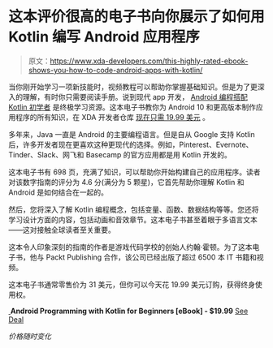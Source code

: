 # 这本评价很高的电子书向你展示了如何用 Kotlin 编写 Android 应用程序

> 原文：<https://www.xda-developers.com/this-highly-rated-ebook-shows-you-how-to-code-android-apps-with-kotlin/>

当你刚开始学习一项新技能时，视频教程可以帮助你掌握基础知识。但是为了更深入的理解，有时你只需要阅读手册。说到现代 app 开发， [Android 编程搭配 Kotlin 初学者](https://depot.xda-developers.com/sales/android-programming-with-kotlin-for-beginners?utm_source=xda-developers.com&utm_medium=referral&utm_campaign=android-programming-with-kotlin-for-beginners&utm_term=scsf-480627&utm_content=a0x1P000004eScsQAE&scsonar=1) 是终极学习资源。这本电子书教你为 Android 10 和更高版本制作应用程序的所有知识，在 XDA 开发者仓库 [现在只需 19.99 美元](https://depot.xda-developers.com/sales/android-programming-with-kotlin-for-beginners?utm_source=xda-developers.com&utm_medium=referral&utm_campaign=android-programming-with-kotlin-for-beginners&utm_term=scsf-480627&utm_content=a0x1P000004eScsQAE&scsonar=1) 。

多年来，Java 一直是 Android 的主要编程语言。但是自从 Google 支持 Kotlin 后，许多开发者现在更喜欢这种更现代的选择。例如，Pinterest、Evernote、Tinder、Slack、网飞和 Basecamp 的官方应用都是用 Kotlin 开发的。

这本电子书有 698 页，充满了知识，可以帮助你开始构建自己的应用程序。读者对该数字指南的评分为 4.6 分(满分为 5 颗星)，它首先帮助你理解 Kotlin 和 Android 是如何结合在一起的。

然后，您将深入了解 Kotlin 编程概念，包括变量、函数、数据结构等等。您还将学习设计方面的内容，包括动画和音效章节。这本电子书甚至着眼于多语言文本——这对接触全球读者至关重要。

这本令人印象深刻的指南的作者是游戏代码学校的创始人约翰·霍顿。为了这本电子书，他与 Packt Publishing 合作，该公司已经出版了超过 6500 本 IT 书籍和视频。

这本电子书通常零售价为 31 美元，但你可以今天花 19.99 美元[](https://depot.xda-developers.com/sales/android-programming-with-kotlin-for-beginners?utm_source=xda-developers.com&utm_medium=referral&utm_campaign=android-programming-with-kotlin-for-beginners&utm_term=scsf-480627&utm_content=a0x1P000004eScsQAE&scsonar=1)订购，获得终身使用权。

[ ](https://depot.xda-developers.com/sales/android-programming-with-kotlin-for-beginners?utm_source=xda-developers.com&utm_medium=referral-cta&utm_campaign=android-programming-with-kotlin-for-beginners&utm_term=scsf-480627&utm_content=a0x1P000004eScsQAE&scsonar=1)**Android Programming with Kotlin for Beginners [eBook] - $19.99** [See Deal](https://depot.xda-developers.com/sales/android-programming-with-kotlin-for-beginners?utm_source=xda-developers.com&utm_medium=referral-cta&utm_campaign=android-programming-with-kotlin-for-beginners&utm_term=scsf-480627&utm_content=a0x1P000004eScsQAE&scsonar=1)

*价格随时变化*
